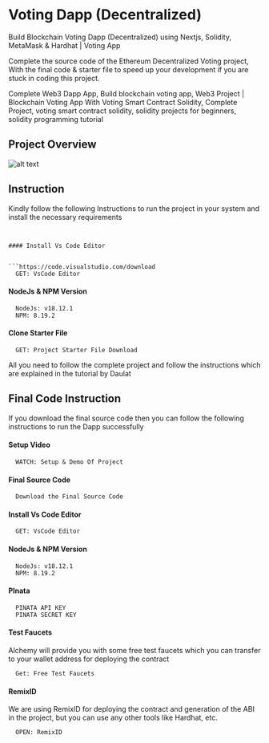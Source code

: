 
# Voting Dapp (Decentralized)

Build Blockchain Voting Dapp (Decentralized) using Nextjs, Solidity, MetaMask & Hardhat | Voting App


Complete the source code of the Ethereum Decentralized Voting project, With the final code & starter file to speed up your development if you are stuck in coding this project.

Complete Web3 Dapp App, Build blockchain voting app, Web3 Project | Blockchain Voting App With Voting Smart Contract Solidity, Complete Project, voting smart contract solidity, solidity projects for beginners, solidity programming tutorial

## Project Overview

![alt text](https://www.daulathussain.com/wp-content/uploads/2023/04/voting-dapp.jpg)

## Instruction

Kindly follow the following Instructions to run the project in your system and install the necessary requirements

```https://code.visualstudio.com/download


#### Install Vs Code Editor


```https://code.visualstudio.com/download
  GET: VsCode Editor
```

#### NodeJs & NPM Version

```https://nodejs.org/en/download
  NodeJs: v18.12.1
  NPM: 8.19.2
```

#### Clone Starter File

```https://github.com/daulathussain/Airdrop-Crypto-Starter-File
  GET: Project Starter File Download
```


All you need to follow the complete project and follow the instructions which are explained in the tutorial by Daulat

## Final Code Instruction

If you download the final source code then you can follow the following instructions to run the Dapp successfully

#### Setup Video

```https://code.visualstudio.com/download
  WATCH: Setup & Demo Of Project
```

#### Final Source Code

```https://www.theblockchaincoders.com/SourceCode
  Download the Final Source Code
```

#### Install Vs Code Editor

```https://code.visualstudio.com/download
  GET: VsCode Editor
```

#### NodeJs & NPM Version

```https://nodejs.org/en/download
  NodeJs: v18.12.1
  NPM: 8.19.2
```

#### PInata

```https://www.pinata.cloud/
  PINATA API KEY
  PINATA SECRET KEY
```


#### Test Faucets

Alchemy will provide you with some free test faucets which you can transfer to your wallet address for deploying the contract

```https://www.alchemy.com/faucets
  Get: Free Test Faucets
```

#### RemixID

We are using RemixID for deploying the contract and generation of the ABI in the project, but you can use any other tools like Hardhat, etc.

```https://remix-project.org
  OPEN: RemixID
```




